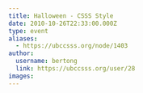 ```yaml
---
title: Halloween - CSSS Style 
date: 2010-10-26T22:33:00.000Z
type: event
aliases:
  - https://ubccsss.org/node/1403
author:
  username: bertong
  link: https://ubccsss.org/user/28
images:
---
```



